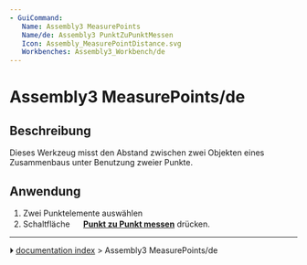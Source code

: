 ```yaml
---
- GuiCommand:
   Name: Assembly3 MeasurePoints
   Name/de: Assembly3 PunktZuPunktMessen
   Icon: Assembly_MeasurePointDistance.svg
   Workbenches: Assembly3_Workbench/de
---
```


# Assembly3 MeasurePoints/de

## Beschreibung

Dieses Werkzeug misst den Abstand zwischen zwei Objekten eines Zusammenbaus unter Benutzung zweier Punkte.

## Anwendung

1.  Zwei Punktelemente auswählen
2.  Schaltfläche **<img src="images/Assembly_MeasurePointDistance.svg" width=16px> [Punkt zu Punkt messen](Assembly3_MeasurePoints/de.md)** drücken.



---
⏵ [documentation index](../README.md) > Assembly3 MeasurePoints/de

